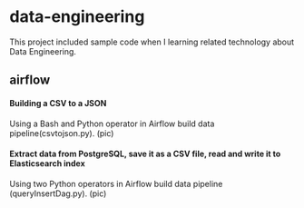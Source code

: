 # data-engineering

This project included sample code when I learning related technology about Data Engineering.
## airflow
####  Building a CSV to a JSON  
Using a Bash and Python operator in Airflow build data pipeline(csvtojson.py).
(pic)

####  Extract data from PostgreSQL, save it as a CSV file, read and write it to  Elasticsearch index
Using  two Python operators in Airflow build data pipeline (queryInsertDag.py).
(pic)
